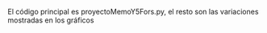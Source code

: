 El código principal es proyectoMemoY5Fors.py, el resto son las variaciones mostradas en los gráficos
